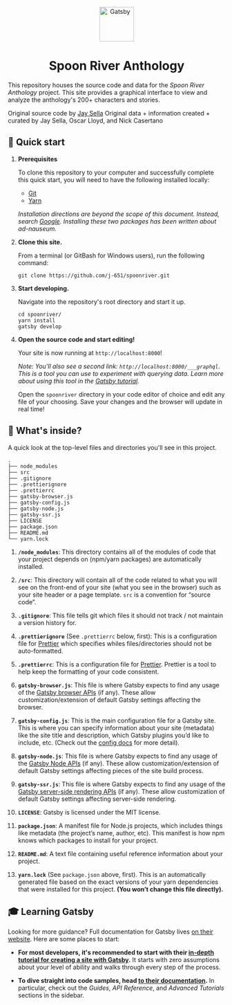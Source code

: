 <p align="center">
  <a href="https://spoonriver.netlify.app">
    <img alt="Gatsby" src="https://spoonriver-web.netlify.app/static/media/logo.2f49b862.svg" height="80" />
  </a>
</p>
<h1 align="center">
  Spoon River Anthology
</h1>

This repository houses the source code and data for the *Spoon River Anthology* project. This site provides a graphical interface to view and analyze the anthology's 200+ characters and stories.

Original source code by <a href="https://jaysella.dev" target="_blank">Jay Sella</a>
Original data + information created + curated by Jay Sella, Oscar Lloyd, and Nick Casertano

## 🚀 Quick start

1. **Prerequisites**

    To clone this repository to your computer and successfully complete this quick start, you will need to have the following installed locally:

    - [Git](https://git-scm.com/downloads)
    - [Yarn](https://yarnpkg.com/getting-started/install)

    *Installation directions are beyond the scope of this document.  Instead, search [Google](http://google.com).  Installing these two packages has been written about ad-nauseum.*

1.  **Clone this site.**

    From a terminal (or GitBash for Windows users), run the following command:

    ```shell
    git clone https://github.com/j-651/spoonriver.git
    ```

1.  **Start developing.**

    Navigate into the repository's root directory and start it up.

    ```shell
    cd spoonriver/
    yarn install
    gatsby develop
    ```

1.  **Open the source code and start editing!**

    Your site is now running at `http://localhost:8000`!

    _Note: You'll also see a second link: _`http://localhost:8000/___graphql`_. This is a tool you can use to experiment with querying data. Learn more about using this tool in the [Gatsby tutorial](https://www.gatsbyjs.org/tutorial/part-five/#introducing-graphiql)._

    Open the `spoonriver` directory in your code editor of choice and edit any file of your choosing. Save your changes and the browser will update in real time!

## 🧐 What's inside?

A quick look at the top-level files and directories you'll see in this project.

    .
    ├── node_modules
    ├── src
    ├── .gitignore
    ├── .prettierignore
    ├── .prettierrc
    ├── gatsby-browser.js
    ├── gatsby-config.js
    ├── gatsby-node.js
    ├── gatsby-ssr.js
    ├── LICENSE
    ├── package.json
    ├── README.md
    └── yarn.lock

1.  **`/node_modules`**: This directory contains all of the modules of code that your project depends on (npm/yarn packages) are automatically installed.

1.  **`/src`**: This directory will contain all of the code related to what you will see on the front-end of your site (what you see in the browser) such as your site header or a page template. `src` is a convention for “source code”.

1.  **`.gitignore`**: This file tells git which files it should not track / not maintain a version history for.

1.  **`.prettierignore`** (See `.prettierrc` below, first): This is a configuration file for [Prettier](https://prettier.io/) which specifies whiles files/directories should not be auto-formatted.

1.  **`.prettierrc`**: This is a configuration file for [Prettier](https://prettier.io/). Prettier is a tool to help keep the formatting of your code consistent.

1.  **`gatsby-browser.js`**: This file is where Gatsby expects to find any usage of the [Gatsby browser APIs](https://www.gatsbyjs.org/docs/browser-apis/) (if any). These allow customization/extension of default Gatsby settings affecting the browser.

1.  **`gatsby-config.js`**: This is the main configuration file for a Gatsby site. This is where you can specify information about your site (metadata) like the site title and description, which Gatsby plugins you’d like to include, etc. (Check out the [config docs](https://www.gatsbyjs.org/docs/gatsby-config/) for more detail).

1.  **`gatsby-node.js`**: This file is where Gatsby expects to find any usage of the [Gatsby Node APIs](https://www.gatsbyjs.org/docs/node-apis/) (if any). These allow customization/extension of default Gatsby settings affecting pieces of the site build process.

1.  **`gatsby-ssr.js`**: This file is where Gatsby expects to find any usage of the [Gatsby server-side rendering APIs](https://www.gatsbyjs.org/docs/ssr-apis/) (if any). These allow customization of default Gatsby settings affecting server-side rendering.

1.  **`LICENSE`**: Gatsby is licensed under the MIT license.

1. **`package.json`**: A manifest file for Node.js projects, which includes things like metadata (the project’s name, author, etc). This manifest is how npm knows which packages to install for your project.

1. **`README.md`**: A text file containing useful reference information about your project.

1. **`yarn.lock`** (See `package.json` above, first). This is an automatically generated file based on the exact versions of your yarn dependencies that were installed for this project. **(You won’t change this file directly).**

## 🎓 Learning Gatsby

Looking for more guidance? Full documentation for Gatsby lives [on their website](https://www.gatsbyjs.org/). Here are some places to start:

- **For most developers, it's recommended to start with their [in-depth tutorial for creating a site with Gatsby](https://www.gatsbyjs.org/tutorial/).** It starts with zero assumptions about your level of ability and walks through every step of the process.

- **To dive straight into code samples, head [to their documentation](https://www.gatsbyjs.org/docs/).** In particular, check out the _Guides_, _API Reference_, and _Advanced Tutorials_ sections in the sidebar.
